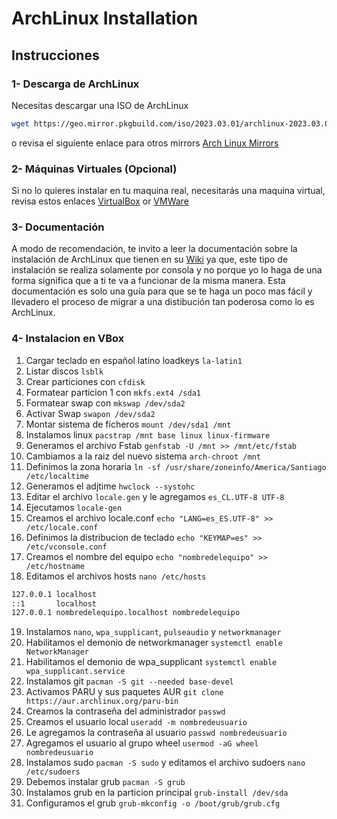 # ArchLinux Installation
## Instrucciones
### 1- Descarga de ArchLinux
Necesitas descargar una ISO de ArchLinux
```bash
wget https://geo.mirror.pkgbuild.com/iso/2023.03.01/archlinux-2023.03.01-x86_64.iso
```
o revisa el siguiente enlace para otros mirrors [Arch Linux Mirrors](https://archlinux.org/download/#download-mirrors)
### 2- Máquinas Virtuales (Opcional)
Si no lo quieres instalar en tu maquina real, necesitarás una maquina virtual, revisa estos enlaces [VirtualBox](https://www.virtualbox.org/wiki/Downloads) or [VMWare](https://www.vmware.com/products/workstation-player.html)
### 3- Documentación
A modo de recomendación, te invito a leer la documentación sobre la instalación de ArchLinux que tienen en su [Wiki](https://wiki.archlinux.org/title/Installation_guide) ya que, este tipo de instalación se realiza solamente por consola y no porque yo lo haga de una forma significa que a ti te va a funcionar de la misma manera. Esta documentación es solo una guía para que se te haga un poco mas fácil y llevadero el proceso de migrar a una distibución tan poderosa como lo es ArchLinux.
### 4- Instalacion en VBox
1. Cargar teclado en español latino loadkeys `la-latin1`
2. Listar discos `lsblk`
3. Crear particiones con `cfdisk`
4. Formatear particion 1 con `mkfs.ext4 /sda1`
5. Formatear swap con `mkswap /dev/sda2`
6. Activar Swap `swapon /dev/sda2`
7. Montar sistema de ficheros `mount /dev/sda1 /mnt`
8. Instalamos linux `pacstrap /mnt base linux linux-firmware`
9. Generamos el archivo Fstab `genfstab -U /mnt >> /mnt/etc/fstab`
10. Cambiamos a la raiz del nuevo sistema `arch-chroot /mnt`
11. Definimos la zona horaria `ln -sf /usr/share/zoneinfo/America/Santiago /etc/localtime`
12. Generamos el adjtime `hwclock --systohc`
13. Editar el archivo `locale.gen` y le agregamos `es_CL.UTF-8 UTF-8`
14. Ejecutamos `locale-gen`
15. Creamos el archivo locale.conf `echo "LANG=es_ES.UTF-8" >> /etc/locale.conf`
16. Definimos la distribucion de teclado `echo "KEYMAP=es" >> /etc/vconsole.conf`
17. Creamos el nombre del equipo `echo "nombredelequipo" >> /etc/hostname`
18. Editamos el archivos hosts `nano /etc/hosts`
```bash
127.0.0.1 localhost
::1       localhost
127.0.0.1 nombredelequipo.localhost nombredelequipo
```
19. Instalamos `nano`, `wpa_supplicant`, `pulseaudio` y `networkmanager`
20. Habilitamos el demonio de networkmanager `systemctl enable NetworkManager`
21. Habilitamos el demonio de wpa_supplicant `systemctl enable wpa_supplicant.service`
22. Instalamos git `pacman -S git --needed base-devel`
23. Activamos PARU y sus paquetes AUR `git clone https://aur.archlinux.org/paru-bin`
24. Creamos la contraseña del administrador `passwd`
25. Creamos el usuario local `useradd -m nombredeusuario`
26. Le agregamos la contraseña al usuario `passwd nombredeusuario`
27. Agregamos el usuario al grupo wheel `usermod -aG wheel nombredeusuario`
28. Instalamos sudo `pacman -S sudo` y editamos el archivo sudoers `nano /etc/sudoers`
29. Debemos instalar grub `pacman -S grub`
30. Instalamos grub en la particion principal `grub-install /dev/sda`
31. Configuramos el grub `grub-mkconfig -o /boot/grub/grub.cfg`
